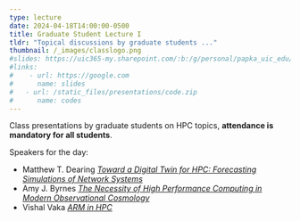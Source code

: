 ```yaml
---
type: lecture
date: 2024-04-18T14:00:00-0500
title: Graduate Student Lecture I
tldr: "Topical discussions by graduate students ..."
thumbnail: /_images/classlogo.png
#slides: https://uic365-my.sharepoint.com/:b:/g/personal/papka_uic_edu/EVuYVc0zbPZJgRBm7rpsfagBT9A6JEXdX7HicgbjqtpNZw?e=xiE3wd
#links: 
#    - url: https://google.com
#      name: slides
#   - url: /static_files/presentations/code.zip
#      name: codes
---
```

Class presentations by graduate students on HPC topics, **attendance is mandatory for all students**.

Speakers for the day:
- Matthew T. Dearing [_Toward a Digital Twin for HPC: Forecasting Simulations of Network Systems_](https://uic365-my.sharepoint.com/:b:/g/personal/papka_uic_edu/EckkkUDSNf1KkV_WD3wg8kABczosytlM_ueFLWSqLNXHnw?e=yIF1gp)
- Amy J. Byrnes [_The Necessity of High Performance Computing in Modern Observational Cosmology_](https://uic365-my.sharepoint.com/:b:/g/personal/papka_uic_edu/Ec6FRcuxealDqGgstcGZhtYBp89wWEq2bL_1UD6y3WX__A?e=cqqVNK)
- Vishal Vaka [_ARM in HPC_](https://uic365-my.sharepoint.com/:b:/g/personal/papka_uic_edu/ESEqrgGIt05Bt7M37pKpNOIBWDvPAwPfdWWC1FizaSj6Vg?e=7vB05X)